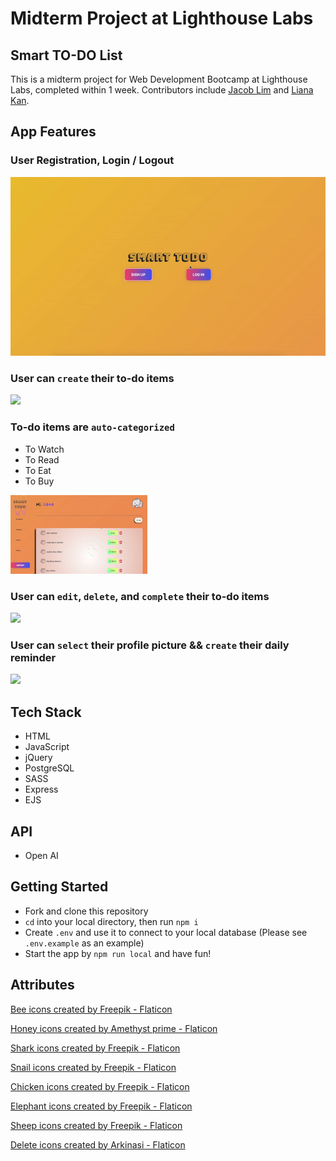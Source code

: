 # Midterm Project at Lighthouse Labs
## Smart TO-DO List
This is a midterm project for Web Development Bootcamp at Lighthouse Labs, completed within 1 week. Contributors include [Jacob Lim](https://github.com/abeljlim) and [Liana Kan](https://github.com/lianaa98).

## App Features

### User Registration, Login / Logout

![](/docs/test2.gif)

### User can `create` their to-do items
![](/docs/create-items.gif)

### To-do items are `auto-categorized`
  * To Watch
  * To Read
  * To Eat
  * To Buy  

![](/docs/auto-categorized.gif)

### User can `edit`, `delete`, and `complete` their to-do items

![](/docs/edit-delete-complete.gif)

### User can `select` their profile picture && `create` their daily reminder

![](/docs/profile.gif)


## Tech Stack
- HTML
- JavaScript
- jQuery
- PostgreSQL
- SASS
- Express
- EJS

## API
- Open AI

## Getting Started
- Fork and clone this repository
- `cd` into your local directory, then run `npm i`
- Create `.env` and use it to connect to your local database (Please see `.env.example` as an example)
- Start the app by `npm run local` and have fun!

## Attributes
<a href="https://www.flaticon.com/free-icons/bee" title="bee icons">Bee icons created by Freepik - Flaticon</a>

<a href="https://www.flaticon.com/free-icons/honey" title="honey icons">Honey icons created by Amethyst prime - Flaticon</a>

<a href="https://www.flaticon.com/free-icons/shark" title="shark icons">Shark icons created by Freepik - Flaticon</a>

<a href="https://www.flaticon.com/free-icons/animals" title="animals icons">Snail icons created by Freepik - Flaticon</a>

<a href="https://www.flaticon.com/free-icons/chicken" title="chicken icons">Chicken icons created by Freepik - Flaticon</a>

<a href="https://www.flaticon.com/free-icons/elephant" title="elephant icons">Elephant icons created by Freepik - Flaticon</a>

<a href="https://www.flaticon.com/free-icons/sheep" title="sheep icons">Sheep icons created by Freepik - Flaticon</a>

<a href="https://www.flaticon.com/free-icons/delete" title="delete icons">Delete icons created by Arkinasi - Flaticon</a>
